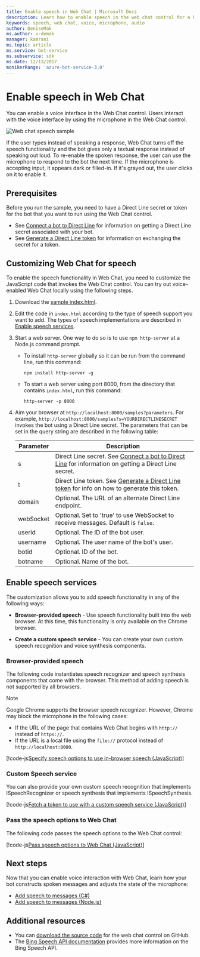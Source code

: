 ```yaml
---
title: Enable speech in Web Chat | Microsoft Docs
description: Learn how to enable speech in the web chat control for a bot connected to the Web Chat channel.
keywords: speech, web chat, voice, microphone, audio
author: DeniseMak
ms.author: v-demak
manager: kamrani
ms.topic: article
ms.service: bot-service
ms.subservice: sdk
ms.date: 12/13/2017
monikerRange: 'azure-bot-service-3.0'
---
```


# Enable speech in Web Chat
You can enable a voice interface in the Web Chat control. Users interact with the voice interface by using the microphone in the Web Chat control.

![Web chat speech sample](~/media/bot-service-channel-webchat/webchat-sample-speech.png)

If the user types instead of speaking a response, Web Chat turns off the speech functionality and the bot gives only a textual response instead of speaking out loud. To re-enable the spoken response, the user can use the microphone to respond to the bot the next time. If the microphone is accepting input, it appears dark or filled-in. If it's grayed out, the user clicks on it to enable it.

## Prerequisites

  Before you run the sample, you need to have a Direct Line secret or token for the bot that you want to run using the Web Chat control. 
  * See [Connect a bot to Direct Line](bot-service-channel-connect-directline.md) for information on getting a Direct Line secret associated with your bot.
  * See [Generate a Direct Line token](rest-api/bot-framework-rest-direct-line-3-0-authentication.md) for information on exchanging the secret for a token.

## Customizing Web Chat for speech
To enable the speech functionality in Web Chat, you need to customize the JavaScript code that invokes the Web Chat control. You can try out voice-enabled Web Chat locally using the following steps.

1. Download the [sample index.html](https://aka.ms/web-chat-speech-sample). <!-- this aka.ms link needs to be updated if the sample location changes -->
2. Edit the code in `index.html` according to the type of speech support you want to add. The types of speech implementations are described in [Enable speech services](#enable-speech-services). 
3. Start a web server. One way to do so is to use `npm http-server` at a Node.js command prompt.

   * To install `http-server` globally so it can be run from the command line, run this command:

     ```
     npm install http-server -g
     ```

   * To start a web server using port 8000, from the directory that contains `index.html`, run this command:

     ```
     http-server -p 8000
     ```
4. Aim your browser at `http://localhost:8000/samples?parameters`. For example, `http://localhost:8000/samples?s=YOURDIRECTLINESECRET` invokes the bot using a Direct Line secret. The parameters that can be set in the query string are described in the following table:

   | Parameter | Description |
   |-----------|-------------|
   | s | Direct Line secret. See [Connect a bot to Direct Line](bot-service-channel-connect-directline.md) for information on getting a Direct Line secret. |
   | t | Direct Line token. See [Generate a Direct Line token](rest-api/bot-framework-rest-direct-line-3-0-authentication.md) for info on how to generate this token. |
   | domain | Optional. The URL of an alternate Direct Line endpoint.  |
   | webSocket | Optional. Set to 'true' to use WebSocket to receive messages. Default is `false`. |
   | userid | Optional. The ID of the bot user.  |
   | username | Optional. The user name of the bot's user.  |
   | botid | Optional. ID of the bot. |
   | botname | Optional. Name of the bot. |


## Enable speech services
The customization allows you to add speech functionality in any of the following ways:

* **Browser-provided speech** - Use speech functionality built into the web browser. At this time, this functionality is only available on the Chrome browser.
<!--* **Use Bing Speech service** - You can use the Bing Speech service to provide speech recognition and synthesis. This way of access speech functionality is supported by a variety of browsers. In this case, the processing is done on a server instead of on the browser.-->
* **Create a custom speech service** - You can create your own custom speech recognition and voice synthesis components.

### Browser-provided speech

The following code instantiates speech recognizer and speech synthesis components that come with the browser. This method of adding speech is not supported by all browsers. 

> [!NOTE] 
> Google Chrome supports the browser speech recognizer. However, Chrome may block the microphone in the following cases:
> * If the URL of the page that contains Web Chat begins with `http://` instead of `https://`.
> * If the URL is a local file using the `file://` protocol instead of `http://localhost:8000`.

[!code-js[Specify speech options to use in-browser speech (JavaScript)](./includes/code/bot-service-channel-connect-webchat-speech.js#BrowserSpeech)]

<!--### Bing Speech service

The following code instantiates speech recognizer and speech synthesis components that use the Bing Speech service. The recognition and generation of speech is performed on the server. This mechanism is supported in multiple browsers. 

> [!TIP]
> You can use speech recognition priming to improve your bot's speech recognition accuracy if you use the Bing Speech service. For more information, check out the [Speech Support in Bot Framework](https://blog.botframework.com/2017/06/26/Speech-To-Text) blog post.

[!code-js[Specify speech options to use the Bing Speech API (JavaScript)](./includes/code/bot-service-channel-connect-webchat-speech.js#BingSpeech)]

#### Use the Bing Speech service with a token

You also have the option to enable Cognitive Services speech recognition using a token. The token is generated in a secure back end using your API key.

The following example code shows how the token fetch is done from a secure back end to avoid exposing the API key.

[!code-js[Fetch a token to use with the Bing Speech API (JavaScript)](./includes/code/bot-service-channel-connect-webchat-speech.js#FetchToken)]
-->
### Custom Speech service

You can also provide your own custom speech recognition that implements ISpeechRecognizer or speech synthesis that implements ISpeechSynthesis. 

[!code-js[Fetch a token to use with a custom speech service (JavaScript)](./includes/code/bot-service-channel-connect-webchat-speech.js#CustomSpeechService)]

### Pass the speech options to Web Chat

The following code passes the speech options to the Web Chat control:

[!code-js[Pass speech options to Web Chat (JavaScript)](./includes/code/bot-service-channel-connect-webchat-speech.js#PassSpeechOptionsToWebChat)]

## Next steps
Now that you can enable voice interaction with Web Chat, learn how your bot constructs spoken messages and adjusts the state of the microphone:
* [Add speech to messages (C#)](dotnet/bot-builder-dotnet-text-to-speech.md)
* [Add speech to messages (Node.js)](nodejs/bot-builder-nodejs-text-to-speech.md)

## Additional resources

* You can [download the source code](https://github.com/Microsoft/BotFramework-WebChat) for the web chat control on GitHub.
* The [Bing Speech API documentation](https://docs.microsoft.com/azure/cognitive-services/speech/home) provides more information on the Bing Speech API.

